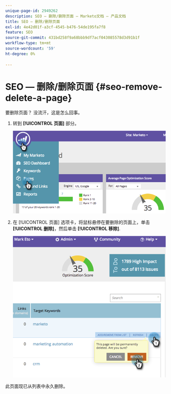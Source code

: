 ```yaml
---
unique-page-id: 2949262
description: SEO — 删除/删除页面 — Marketo文档 — 产品文档
title: SEO — 删除/删除页面
exl-id: 4e42d01f-a3cf-4545-b476-54de195fa7f8
feature: SEO
source-git-commit: 431bd258f9a68bbb9df7acf043085578d3d91b1f
workflow-type: tm+mt
source-wordcount: '59'
ht-degree: 0%

---
```


# SEO — 删除/删除页面 {#seo-remove-delete-a-page}

要删除页面？ 没流汗，这是怎么回事。

1. 转到 **[!UICONTROL 页面]** 部分。

   ![](assets/image2014-9-18-13-3a58-3a33.png)

1. 在 [!UICONTROL 页面] 选项卡，将鼠标悬停在要删除的页面上，单击 **[!UICONTROL 删除]**，然后单击 **[!UICONTROL 移除]**.

   ![](assets/image2014-9-18-13-3a58-3a39.png)

此页面现已从列表中永久删除。
